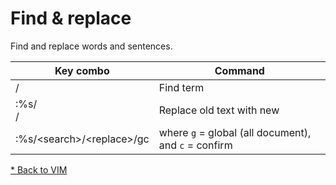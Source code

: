 # Find & replace

Find and replace words and sentences.

| Key combo | Command |
| --- | --- |
| /<search term> | Find term |
| :%s/<search term>/<replace with> | Replace old text with new |
| :%s/\<search\>/\<replace\>/gc  | where `g` = global (all document), and `c` = confirm |

[* Back to VIM](00-vim.md)

